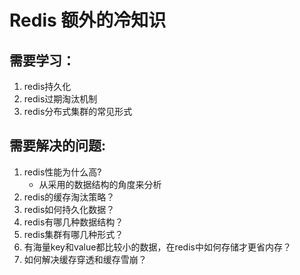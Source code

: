 # Redis 额外的冷知识
## 需要学习：
1. redis持久化
2. redis过期淘汰机制
3. redis分布式集群的常见形式

## 需要解决的问题:
1. redis性能为什么高?
   - 从采用的数据结构的角度来分析
2. redis的缓存淘汰策略？
3. redis如何持久化数据？
4. redis有哪几种数据结构？
5. redis集群有哪几种形式？
6. 有海量key和value都比较小的数据，在redis中如何存储才更省内存？
7.  如何解决缓存穿透和缓存雪崩？